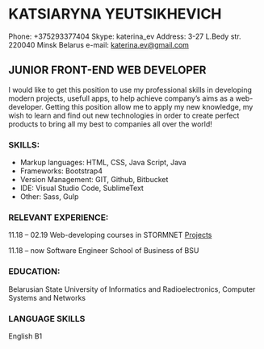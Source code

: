 # KATSIARYNA YEUTSIKHEVICH

Phone: +375293377404	Skype: katerina_ev
Address: 3-27 L.Bedy str. 220040 Minsk Belarus	e-mail: katerina.ev@gmail.com


## JUNIOR FRONT-END WEB DEVELOPER

I would like to get this position to use my professional skills in developing modern projects, usefull apps, to help achieve company’s aims as a web-developer.
 Getting this position allow me to apply my new knowledge, my wish to learn and find out new technologies in order to create perfect products to bring all my best to companies all over the world!

### SKILLS:
*	Markup languages: HTML, CSS, Java Script, Java
*	Frameworks: Bootstrap4
*	Version Management: GIT, Github, Bitbucket
*	IDE: Visual Studio Code, SublimeText
*   Other: Sass, Gulp

### RELEVANT EXPERIENCE:
11.18 – 02.19 Web-developing courses in STORMNET
[Projects](https://bitbucket.org/evtihevich/katerinaev/src/master/)

11.18 – now Software Engineer School of Business of BSU

### EDUCATION:
Belarusian State University of Informatics and Radioelectronics,
Computer Systems and Networks

### LANGUAGE SKILLS
English B1

